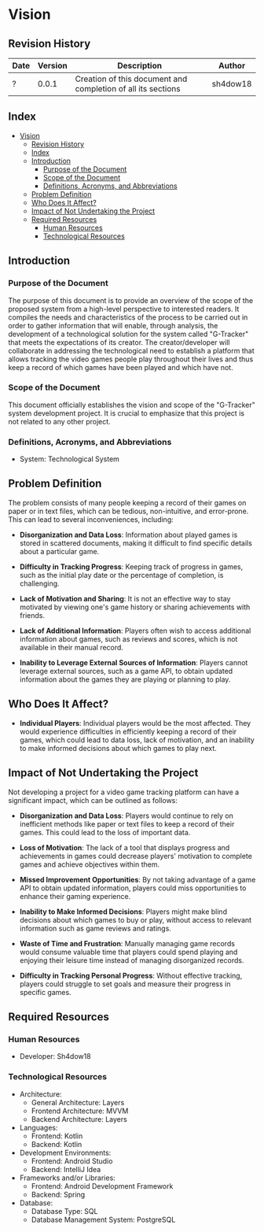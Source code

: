 # Vision

## Revision History

| Date       | Version | Description                               | Author     |
| ---------- | ------- | ----------------------------------------- | ---------- |
| ?          | 0.0.1   | Creation of this document and completion of all its sections | sh4dow18  |

## Index

- [Vision](#vision)
  - [Revision History](#revision-history)
  - [Index](#index)
  - [Introduction](#introduction)
    - [Purpose of the Document](#purpose-of-the-document)
    - [Scope of the Document](#scope-of-the-document)
    - [Definitions, Acronyms, and Abbreviations](#definitions-acronyms-and-abbreviations)
  - [Problem Definition](#problem-definition)
  - [Who Does It Affect?](#who-does-it-affect)
  - [Impact of Not Undertaking the Project](#impact-of-not-undertaking-the-project)
  - [Required Resources](#required-resources)
    - [Human Resources](#human-resources)
    - [Technological Resources](#technological-resources)

## Introduction

### Purpose of the Document

The purpose of this document is to provide an overview of the scope of the proposed system from a high-level perspective to interested readers. It compiles the needs and characteristics of the process to be carried out in order to gather information that will enable, through analysis, the development of a technological solution for the system called "G-Tracker" that meets the expectations of its creator. The creator/developer will collaborate in addressing the technological need to establish a platform that allows tracking the video games people play throughout their lives and thus keep a record of which games have been played and which have not.

### Scope of the Document

This document officially establishes the vision and scope of the "G-Tracker" system development project. It is crucial to emphasize that this project is not related to any other project.

### Definitions, Acronyms, and Abbreviations

- System: Technological System

## Problem Definition

The problem consists of many people keeping a record of their games on paper or in text files, which can be tedious, non-intuitive, and error-prone. This can lead to several inconveniences, including:

- **Disorganization and Data Loss**: Information about played games is stored in scattered documents, making it difficult to find specific details about a particular game.

- **Difficulty in Tracking Progress**: Keeping track of progress in games, such as the initial play date or the percentage of completion, is challenging.

- **Lack of Motivation and Sharing**: It is not an effective way to stay motivated by viewing one's game history or sharing achievements with friends.

- **Lack of Additional Information**: Players often wish to access additional information about games, such as reviews and scores, which is not available in their manual record.

- **Inability to Leverage External Sources of Information**: Players cannot leverage external sources, such as a game API, to obtain updated information about the games they are playing or planning to play.

## Who Does It Affect?

- **Individual Players**: Individual players would be the most affected. They would experience difficulties in efficiently keeping a record of their games, which could lead to data loss, lack of motivation, and an inability to make informed decisions about which games to play next.

## Impact of Not Undertaking the Project

Not developing a project for a video game tracking platform can have a significant impact, which can be outlined as follows:

- **Disorganization and Data Loss**: Players would continue to rely on inefficient methods like paper or text files to keep a record of their games. This could lead to the loss of important data.

- **Loss of Motivation**: The lack of a tool that displays progress and achievements in games could decrease players' motivation to complete games and achieve objectives within them.

- **Missed Improvement Opportunities**: By not taking advantage of a game API to obtain updated information, players could miss opportunities to enhance their gaming experience.

- **Inability to Make Informed Decisions**: Players might make blind decisions about which games to buy or play, without access to relevant information such as game reviews and ratings.

- **Waste of Time and Frustration**: Manually managing game records would consume valuable time that players could spend playing and enjoying their leisure time instead of managing disorganized records.

- **Difficulty in Tracking Personal Progress**: Without effective tracking, players could struggle to set goals and measure their progress in specific games.

## Required Resources

### Human Resources

- Developer: Sh4dow18

### Technological Resources

- Architecture:
  - General Architecture: Layers
  - Frontend Architecture: MVVM
  - Backend Architecture: Layers
- Languages:
  - Frontend: Kotlin
  - Backend: Kotlin
- Development Environments:
  - Frontend: Android Studio
  - Backend: IntelliJ Idea
- Frameworks and/or Libraries:
  - Frontend: Android Development Framework
  - Backend: Spring
- Database:
  - Database Type: SQL
  - Database Management System: PostgreSQL
